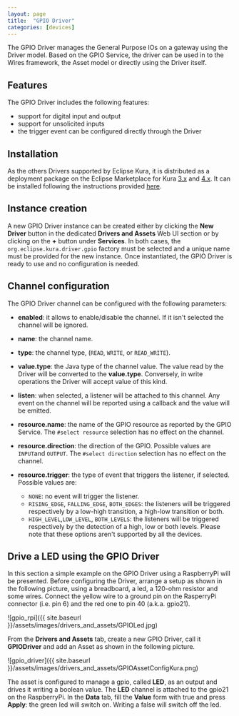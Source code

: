 ```yaml
---
layout: page
title:  "GPIO Driver"
categories: [devices]
---
```


The GPIO Driver manages the General Purpose IOs on a gateway using the Driver model. Based on the GPIO Service, the driver can be used in to the Wires framework, the Asset model or directly using the Driver itself.

## Features

The GPIO Driver includes the following features:

- support for digital input and output
- support for unsolicited inputs
- the trigger event can be configured directly through the Driver

## Installation

As the others Drivers supported by Eclipse Kura, it is distributed as a deployment package on the Eclipse Marketplace for Kura [3.x](https://marketplace.eclipse.org/content/gpio-driver-eclipse-kura-3xy) and [4.x](https://marketplace.eclipse.org/content/gpio-driver-eclipse-kura-4xy). It can be installed following the instructions provided [here](/kura/admin/application-management.html#installation-from-eclipse-marketplace).

## Instance creation

A new GPIO Driver instance can be created either by clicking the **New Driver** button in the dedicated **Drivers and Assets** Web UI section or by clicking on the **+** button under **Services**. In both cases, the `org.eclipse.kura.driver.gpio` factory must be selected and a unique name must be provided for the new instance. 
Once instantiated, the GPIO Driver is ready to use and no configuration is needed.

## Channel configuration

The GPIO Driver channel can be configured with the following parameters:

- **enabled**: it allows to enable/disable the channel. If it isn't selected the channel will be ignored.
- **name**: the channel name.
- **type**: the channel type, (`READ`, `WRITE`, or `READ_WRITE`).
- **value.type**: the Java type of the channel value. The value read by the Driver will be converted to the **value.type**. Conversely, in write operations the Driver will accept value of this kind.
- **listen**: when selected, a listener will be attached to this channel. Any event on the channel will be reported using a callback and the value will be emitted.
- **resource.name**: the name of the GPIO resource as reported by the GPIO Service. The `#select resource` selection has no effect on the channel.
- **resource.direction**: the direction of the GPIO. Possible values are `INPUT`and `OUTPUT`. The `#select direction` selection has no effect on the channel.
- **resource.trigger**: the type of event that triggers the listener, if selected. Possible values are:

  - `NONE`: no event will trigger the listener.
  - `RISING_EDGE`, `FALLING_EDGE`, `BOTH_EDGES`: the listeners will be triggered respectively by a low-high transition, a high-low transition or both.
  - `HIGH_LEVEL`,`LOW_LEVEL`, `BOTH_LEVELS`: the listeners will be triggered respectively by the detection of a high, low or both levels. Please note that these options aren't supported by all the devices.

## Drive a LED using the GPIO Driver

In this section a simple example on the GPIO Driver using a RaspberryPi will be presented. Before configuring the Driver, arrange a setup as shown in the following picture, using a breadboard, a led, a 120-ohm resistor and some wires. Connect the yellow wire to a ground pin on the RasperryPi connector (i.e. pin 6) and the red one to pin 40 (a.k.a. gpio21).

![gpio_rpi]({{ site.baseurl }}/assets/images/drivers_and_assets/GPIOLed.jpg)

From the **Drivers and Assets** tab, create a new GPIO Driver, call it **GPIODriver** and add an Asset as shown in the following picture.

![gpio_driver]({{ site.baseurl }}/assets/images/drivers_and_assets/GPIOAssetConfigKura.png)

The asset is configured to manage a gpio, called **LED**, as an output and drives it writing a boolean value. The **LED** channel is attached to the gpio21 on the RaspberryPi. In the **Data** tab, fill the **Value** form with true and press **Apply**: the green led will switch on. Writing a false will switch off the led.